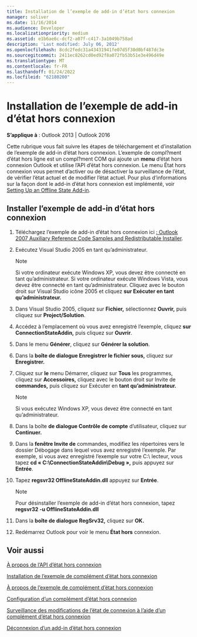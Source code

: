 ```yaml
---
title: Installation de l’exemple de add-in d’état hors connexion
manager: soliver
ms.date: 11/16/2014
ms.audience: Developer
ms.localizationpriority: medium
ms.assetid: e1b6ae6c-dcf2-a07f-c417-3a1049b758ad
description: 'Last modified: July 06, 2012'
ms.openlocfilehash: 8cdc2fedc31a43431941fe07d5f30d0bf487dc3e
ms.sourcegitcommit: 2411ec8262cd0ed92f8a072fb53b51e3e496d49e
ms.translationtype: MT
ms.contentlocale: fr-FR
ms.lasthandoff: 01/24/2022
ms.locfileid: "62180200"
---
```

# <a name="installing-the-sample-offline-state-add-in"></a>Installation de l’exemple de add-in d’état hors connexion

  
  
**S’applique à** : Outlook 2013 | Outlook 2016 
  
Cette rubrique vous fait suivre les étapes de téléchargement et d’installation de l’exemple de add-in d’état hors connexion. L’exemple de compl?ment d’état hors ligne est un compl?ment COM qui ajoute un **menu** d’état hors connexion Outlook et utilise l’API d’état hors connexion. Le menu État hors connexion vous permet d’activer ou de désactiver la surveillance de l’état, de vérifier l’état actuel et de modifier l’état actuel. Pour plus d’informations sur la façon dont le add-in d’état hors connexion est implémenté, voir [Setting Up an Offline State Add-in](setting-up-an-offline-state-add-in.md).
  
## <a name="install-the-sample-offline-state-add-in"></a>Installer l’exemple de add-in d’état hors connexion

1. Téléchargez l’exemple de add-in d’état hors connexion ici [: Outlook 2007 Auxiliary Reference Code Samples and Redistributable Installer](https://www.microsoft.com/download/details.aspx?id=24102).
    
2. Exécutez Visual Studio 2005 en tant qu’administrateur.
    
    > [!NOTE]
    > Si votre ordinateur exécute Windows XP, vous devez être connecté en tant qu’administrateur. Si votre ordinateur exécute Windows Vista, vous devez être connecté en tant qu’administrateur. Cliquez avec le bouton droit sur Visual Studio icône 2005 et cliquez **sur Exécuter en tant qu’administrateur.** 
  
3. Dans Visual Studio 2005, cliquez sur **Fichier,** sélectionnez **Ouvrir,** puis cliquez sur **Project/Solution**.
    
4. Accédez à l’emplacement où vous avez enregistré l’exemple, cliquez **sur ConnectionStateAddin,** puis cliquez sur **Ouvrir**.
    
5. Dans le menu **Générer**, cliquez sur **Générer la solution**.
    
6. Dans la **boîte de dialogue Enregistrer le fichier sous,** cliquez sur **Enregistrer.**
    
7. Cliquez sur **le** menu Démarrer, cliquez sur **Tous** les programmes, cliquez sur **Accessoires,** cliquez avec le bouton droit sur Invite de **commandes,** puis cliquez sur Exécuter en **tant qu’administrateur.**
    
    > [!NOTE]
    > Si vous exécutez Windows XP, vous devez être connecté en tant qu’administrateur. 
  
8. Dans la boîte **de dialogue Contrôle de compte** d’utilisateur, cliquez sur **Continuer.**
    
9. Dans la **fenêtre Invite de** commandes, modifiez les répertoires vers le dossier Débogage dans lequel vous avez enregistré l’exemple. Par exemple, si vous avez enregistré l’exemple sur votre C:\ lecteur, vous tapez **cd « C:\ConnectionStateAddin\Debug »,** puis appuyez sur **Entrée**. 
    
10. Tapez **regsvr32 OfflineStateAddin.dll** appuyez sur **Entrée**. 
    
    > [!NOTE]
    > Pour désinstaller l’exemple de add-in d’état hors connexion, tapez **regsvr32 -u OfflineStateAddin.dll**
  
11. Dans la **boîte de dialogue RegSrv32,** cliquez sur **OK.**
    
12. Redémarrez Outlook pour voir le menu **État hors** connexion. 
    
## <a name="see-also"></a>Voir aussi



[À propos de l’API d’état hors connexion](about-the-offline-state-api.md)
  
[Installation de l’exemple de complément d’état hors connexion](installing-the-sample-offline-state-add-in.md)
  
[À propos de l’exemple de complément d’état hors connexion](about-the-sample-offline-state-add-in.md)
  
[Configuration d’un complément d’état hors connexion](setting-up-an-offline-state-add-in.md)
  
[Surveillance des modifications de l’état de connexion à l’aide d’un complément d’état hors connexion](monitoring-connection-state-changes-using-an-offline-state-add-in.md)
  
[Déconnexion d’un add-in d’état hors connexion](disconnecting-an-offline-state-add-in.md)

